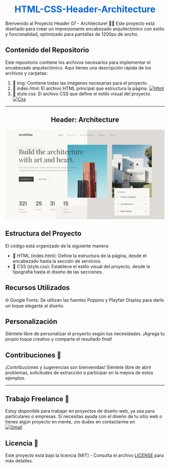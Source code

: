<h1 align="center" style="color: #0366d6;">
   HTML-CSS-Header-Architecture
</h1>

Bienvenido al Proyecto Header 07 - Architecture! 🏡🎨 Este proyecto está diseñado para crear un impresionante encabezado arquitectónico con estilo y funcionalidad, optimizado para pantallas de 1200px de ancho.

## Contenido del Repositorio

Este repositorio contiene los archivos necesarios para implementar el encabezado arquitectónico. Aquí tienes una descripción rápida de los archivos y carpetas:

1. 📂 img: Contiene todas las imágenes necesarias para el proyecto.
2. 📄 index.html: El archivo HTML principal que estructura la página. [![Html](https://img.shields.io/badge/HTML-white?style=for-the-badge&logo=html5&logoColor=white&labelColor=black&color=%23E34F26)](Header/index.html)
3. 📄 style.css: El archivo CSS que define el estilo visual del proyecto.  [![Css](https://img.shields.io/badge/css-white?style=for-the-badge&logo=css3&logoColor=white&labelColor=black&color=blue)](Header/style.css)

---

<h2 align="center">
  Header: Architecture 
</h2>

![Header](img/Architecture.png) 

## Estructura del Proyecto

El código está organizado de la siguiente manera:

- 🧱 HTML (index.html): Define la estructura de la página, desde el encabezado hasta la sección de servicios.
- 🎨 CSS (style.css): Establece el estilo visual del proyecto, desde la tipografía hasta el diseño de las secciones.

## Recursos Utilizados

🌐 Google Fonts: Se utilizan las fuentes Poppins y Playfair Display para darle un toque elegante al diseño.

## Personalización

Siéntete libre de personalizar el proyecto según tus necesidades. ¡Agrega tu propio toque creativo y comparte el resultado final!

## Contribuciones 🤝

¡Contribuciones y sugerencias son bienvenidas! Siéntete libre de abrir problemas, solicitudes de extracción o participar en la mejora de estos ejemplos.

---

## Trabajo Freelance 💼

Estoy disponible para trabajar en proyectos de diseño web, ya sea para particulares o empresas. Si necesitas ayuda con el diseño de tu sitio web o tienes algún proyecto en mente, ¡no dudes en contactarme en 
<br>
[![Gmail](https://img.shields.io/badge/Email%20personal-white?style=for-the-badge&logo=gmail&logoColor=white&label=ferrancolllopez%40gmail.com&labelColor=black&color=%23EA4335)](ferrancolllopez@gmail.com)


## Licencia 📜

Este proyecto está bajo la licencia [MIT] - Consulta el archivo [LICENSE](LICENSE) para más detalles.


